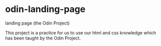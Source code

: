 # odin-landing-page
landing page (the Odin Project)

This project is a practice for us to use our html and css knowledge which has been taught by the Odin Project.